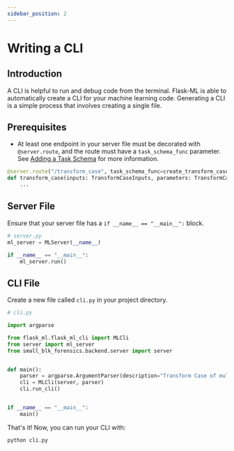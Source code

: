 ```yaml
---
sidebar_position: 2
---
```


# Writing a CLI

## Introduction

A CLI is helpful to run and debug code from the terminal. Flask-ML is able to automatically create a CLI for your machine learning code. Generating a CLI is a simple process that involves creating a single file.

## Prerequisites

- At least one endpoint in your server file must be decorated with `@server.route`, and the route must have a `task_schema_func` parameter. See [Adding a Task Schema](./getting-started#adding-a-ui-schema) for more information.

```python
@server.route("/transform_case", task_schema_func=create_transform_case_task_schema)
def transform_case(inputs: TransformCaseInputs, parameters: TransformCaseParameters) -> ResponseBody:
    ...
```


## Server File

Ensure that your server file has a `if __name__ == "__main__":` block.

```python
# server.py
ml_server = MLServer(__name__)

if __name__ == "__main__":
    ml_server.run()
```

## CLI File

Create a new file called `cli.py` in your project directory.

```python
# cli.py

import argparse

from flask_ml.flask_ml_cli import MLCli
from server import ml_server
from small_blk_forensics.backend.server import server


def main():
    parser = argparse.ArgumentParser(description="Transform Case of multiple text inputs")
    cli = MLCli(server, parser)
    cli.run_cli()


if __name__ == "__main__":
    main()
```

That's it! Now, you can run your CLI with:

```bash
python cli.py
```
